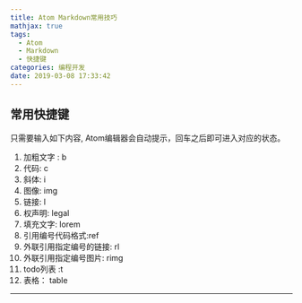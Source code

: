 ```yaml
---
title: Atom Markdown常用技巧
mathjax: true
tags:
  - Atom
  - Markdown
  - 快捷键
categories: 编程开发
date: 2019-03-08 17:33:42
---
```


## 常用快捷键
只需要输入如下内容, Atom编辑器会自动提示，回车之后即可进入对应的状态。

1. 加粗文字 : b
2. 代码: c
3. 斜体: i
4. 图像: img
5. 链接: l
6. 权声明: legal
7. 填充文字: lorem
8. 引用编号代码格式:ref
9. 外联引用指定编号的链接: rl
10. 外联引用指定编号图片: rimg
11. todo列表 :t
12. 表格： table
---------------------
